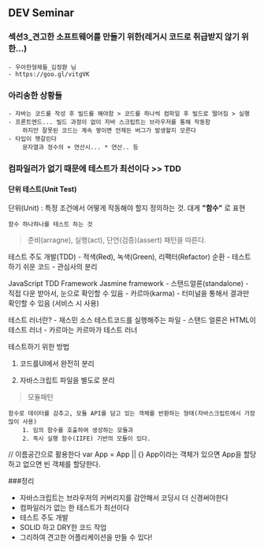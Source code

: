 ## DEV Seminar

### 섹션3_견고한 소프트웨어를 만들기 위한(레거시 코드로 취급받지 않기 위한...)
    - 우아한형제들_김정환 님
    - https://goo.gl/vitgVK
    
### 아리송한 상황들
    - 자바는 코드를 작성 후 빌드를 해야함 > 코드를 하나씩 컴파일 후 빌드로 떨어짐 > 실행
    - 프론트엔드... 빌드 과정이 없이 자바 스크립트는 브라우저를 통해 작동함
        하지만 잘못된 코드는 계속 쌓이면 언제든 버그가 발생할지 모른다
    - 타입이 헷갈린다 
        문자열과 정수의 + 연산시... * 연산.. 등 
    
    
### 컴파일러가 없기 때문에 테스트가 최선이다 >> TDD
#### 단위 테스트(Unit Test)
    
단위(Unit)
    : 특정 조건에서 어떻게 작동해야 할지 정의하는 것. 대게 **"함수"** 로 표현
    
    함수 하나하나를 테스트 하는 것

>준비(arragne), 실행(act), 단언(검증)(assert) 패턴을 따른다.


    
테스트 주도 개발(TDD)
    - 적색(Red), 녹색(Green), 리팩터(Refactor) 순환
    - 테스트하기 쉬운 코드
    - 관심사의 분리
    
    
JavaScript TDD Framework
Jasmine framework
    - 스탠드얼론(standalone) - 직접 다운 받아서, 눈으로 확인할 수 있음
    - 카르마(karma) - 터미널을 통해서 결과만 확인할 수 있음 (서비스 시 사용)

테스트 러너란?
    - 재스민 소스 테스트코드를 실행해주는 파일
        - 스탠드 얼론은 HTML이 테스트 러너
        - 카르마는 카르마가 테스트 러너
        
        


테스트하기 위한 방법
1. 코드를UI에서 완전히 분리

2. 자바스크립트 파일을 별도로 분리


>모듈패턴

    함수로 데이터를 감추고, 모듈 API를 담고 있는 객체를 반환하는 형태(자바스크립트에서 가장 많이 사용)
        1. 임의 함수를 호출하여 생성하는 모듈과
        2. 즉시 실행 함수(IIFE) 기반의 모듈이 있다.
        

// 이름공간으로 활용한다
var App = App || {}
App이라는 객체가 있으면 App을 할당하고 없으면 빈 객체를 할당한다.


###정리
- 자바스크립트는 브라우저의 커버리지를 감안해서 코딩시 더 신경써야한다
- 컴파일러가 없는 한 테스트가 최선이다
- 테스트 주도 개발
- SOLID 하고 DRY한 코드 작업
- 그리하여 견고한 어플리케이션을 만들 수 있다!

